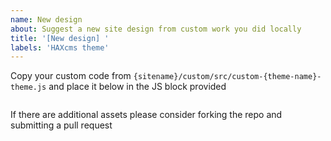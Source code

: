```yaml
---
name: New design
about: Suggest a new site design from custom work you did locally
title: '[New design] '
labels: 'HAXcms theme'
---
```

Copy your custom code from `{sitename}/custom/src/custom-{theme-name}-theme.js` and place it below in the JS block provided

```js

```

If there are additional assets please consider forking the repo and submitting a pull request
